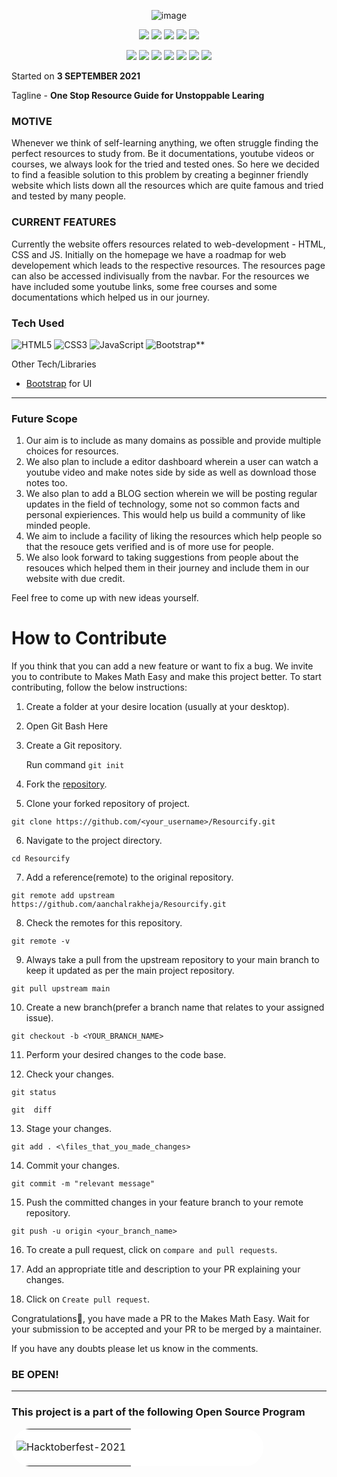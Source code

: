 <div align="center">
	
![image](https://user-images.githubusercontent.com/68388581/136546904-60d29684-018c-4d88-b7ee-3e15560b1904.png)
	
<a href="https://github.com/aanchalrakheja/Resourcify"><img src="https://badges.frapsoft.com/os/v1/open-source.svg?v=103"></a>
<a href="https://github.com/aanchalrakheja/Resourcify"><img src="https://img.shields.io/badge/Built%20by-developers%20%3C%2F%3E-0059b3"></a>
<a href="https://github.com/aanchalrakheja/Resourcify"><img src="https://img.shields.io/static/v1.svg?label=Contributions&message=Welcome&color=yellow"></a>
<a href="https://github.com/aanchalrakheja"><img src="https://img.shields.io/badge/Maintained%3F-yes-brightgreen.svg?v=103"></a>
<a href="https://github.com/aanchalrakheja/Resourcify/blob/main/LICENSE"><img src="https://img.shields.io/badge/license-MIT-blue.svg?v=103"></a>

<a href="https://github.com/aanchalrakheja/Resourcify/graphs/contributors"><img src="https://img.shields.io/github/contributors/aanchalrakheja/Resourcify?color=brightgreen"></a>
<a href="https://github.com/aanchalrakheja/Resourcify/stargazers"><img src="https://img.shields.io/github/stars/aanchalrakheja/Resourcify?color=0059b3"></a>
<a href="https://github.com/aanchalrakheja/Resourcify/network/members"><img src="https://img.shields.io/github/forks/aanchalrakheja/Resourcify?color=yellow"></a>
<a href="https://github.com/aanchalrakheja/Resourcify/issues"><img src="https://img.shields.io/github/issues/aanchalrakheja/Resourcify?color=0059b3"></a>
<a href="https://github.com/aanchalrakheja/Resourcify/issues?q=is%3Aissue+is%3Aclosed"><img src="https://img.shields.io/github/issues-closed-raw/aanchalrakheja/Resourcify?color=yellow"></a>
<a href="https://github.com/aanchalrakheja/Resourcify/pulls"><img src="https://img.shields.io/github/issues-pr/aanchalrakheja/Resourcify?color=brightgreen"></a>
<a href="https://github.com/aanchalrakheja/Resourcify/pulls?q=is%3Apr+is%3Aclosed"><img src="https://img.shields.io/github/issues-pr-closed-raw/aanchalrakheja/Resourcify?color=0059b3"></a> 


</div>

Started on **3 SEPTEMBER 2021**

Tagline - **One Stop Resource Guide for Unstoppable Learing**

### MOTIVE
Whenever we think of self-learning anything, we often struggle finding the perfect resources to study from. Be it documentations, youtube videos or courses, we always look for the tried and tested ones.
So here we decided to find a feasible solution to this problem by creating a beginner friendly website which lists down all the resources which are quite famous and tried and tested by many people.

### CURRENT FEATURES
Currently the website offers resources related to web-development - HTML, CSS and JS.
Initially on the homepage we have a roadmap for web developement which leads to the respective resources. 
The resources page can also be accessed indivisually from the navbar.
For the resources we have included some youtube links, some free courses and some documentations which helped us in our journey.

### Tech Used

<img alt="HTML5" src="https://img.shields.io/badge/html5%20-%23E34F26.svg?&style=for-the-badge&logo=html5&logoColor=white"/> <img alt="CSS3" src="https://img.shields.io/badge/css3%20-%231572B6.svg?&style=for-the-badge&logo=css3&logoColor=white"/> <img alt="JavaScript" src="https://img.shields.io/badge/javascript%20-%23323330.svg?&style=for-the-badge&logo=javascript&logoColor=%23F7DF1E"/> <img alt="Bootstrap**" src="https://img.shields.io/badge/bootstrap%20-%23563D7C.svg?&style=for-the-badge&logo=bootstrap&logoColor=white"/> 



Other Tech/Libraries

- [Bootstrap](https://getbootstrap.com/docs/4.4/getting-started/introduction/) for UI

---

### Future Scope

1) Our aim is to include as many domains as possible and provide multiple choices for resources.
2) We also plan to include a editor dashboard wherein a user can watch a youtube video and make notes side by side as well as download those notes too.
3) We also plan to add a BLOG section wherein we will be posting regular updates in the field of technology, some not so common facts and personal expieriences. This would help us build a community of like minded people.
4) We aim to include a facility of liking the resources which help people so that the resouce gets verified and is of more use for people.
5) We also look forward to taking suggestions from people about the resouces which helped them in their journey and include them in our website with due credit.


Feel free to come up with new ideas yourself.

# How to Contribute

If you think that you can add a new feature or want to fix a bug. We invite you to contribute to Makes Math Easy and make this project better. To start contributing, follow the below instructions:

1. Create a folder at your desire location (usually at your desktop).

2. Open Git Bash Here

3. Create a Git repository.

   Run command `git init`

4. Fork the [repository](https://github.com/aanchalrakheja/Resourcify).

5. Clone your forked repository of project.

```git clone
git clone https://github.com/<your_username>/Resourcify.git
```

6. Navigate to the project directory.

```
cd Resourcify
```

7. Add a reference(remote) to the original repository.

```
git remote add upstream https://github.com/aanchalrakheja/Resourcify.git
```

8. Check the remotes for this repository.

```
git remote -v
```

9. Always take a pull from the upstream repository to your main branch to keep it updated as per the main project repository.

```
git pull upstream main
```

10. Create a new branch(prefer a branch name that relates to your assigned issue).

```
git checkout -b <YOUR_BRANCH_NAME>
```

11. Perform your desired changes to the code base.

12. Check your changes.

```
git status
```

```
git  diff
```

13. Stage your changes.

```
git add . <\files_that_you_made_changes>
```

14. Commit your changes.

```
git commit -m "relevant message"
```

15. Push the committed changes in your feature branch to your remote repository.

```
git push -u origin <your_branch_name>
```

16. To create a pull request, click on `compare and pull requests`.

17. Add an appropriate title and description to your PR explaining your changes.

18. Click on `Create pull request`.

Congratulations🎉, you have made a PR to the Makes Math Easy.
Wait for your submission to be accepted and your PR to be merged by a maintainer.

If you have any doubts please let us know in the comments.

### BE OPEN!

---

### This project is a part of the following Open Source Program
<table style="width:80%;background-color:white;border-radius:30px;">
<tr>
  <td>

  ![Hacktoberfest-2021](https://user-images.githubusercontent.com/60106112/135565291-3c98348f-36f8-4b9a-b7b4-e365c72718d2.png)
  </td>
  </tr>
</table>


